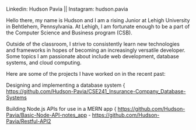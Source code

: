 
Linkedin: Hudson Pavia ||
Instagram: hudson.pavia

Hello there, my name is Hudson and I am a rising Junior at Lehigh University in Behtlehem, Pennsylvania.
At Lehigh, I am fortunate enough to be a part of the Computer Science and Business program (CSB).

Outside of the classroom, I strive to consistently learn new technologies and frameworks in hopes of becoming an increasingly versatile developer.
Some topics I am passionate about include web development, database systems, and cloud computing.

Here are some of the projects I have worked on in the recent past:

Designing and implementing a database system { https://github.com/Hudson-Pavia/CSE241_Insurance-Company_Database-Systems

Building Node.js APIs for use in a MERN app {    https://github.com/Hudson-Pavia/Basic-Node-API-notes_app - https://github.com/Hudson-Pavia/Restful-API2
